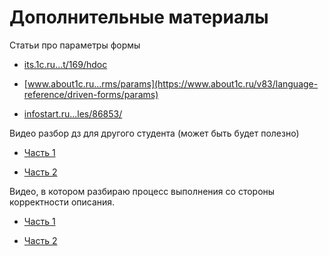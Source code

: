 # Дополнительные материалы

Статьи про параметры формы  

- [its.1c.ru...t/169/hdoc](https://its.1c.ru/db/pubv8devui/content/169/hdoc)  

- [www.about1c.ru...rms/params](https://www.about1c.ru/v83/language-reference/driven-forms/params)  

- [infostart.ru...les/86853/](https://infostart.ru/1c/articles/86853/)

Видео разбор дз для другого студента (может быть будет полезно)  

- [Часть 1](https://disk.yandex.ru/i/k2l2lRE_YW9q_A)  

- [Часть 2](https://disk.yandex.ru/i/XeeE_8v2Xa4pRA)

Видео, в котором разбираю процесс выполнения со стороны корректности описания.  

- [Часть 1](https://disk.yandex.ru/i/fBIshRHAF6dZGw)  

- [Часть 2](https://disk.yandex.ru/i/wdVNQNGP9LZVmg)


